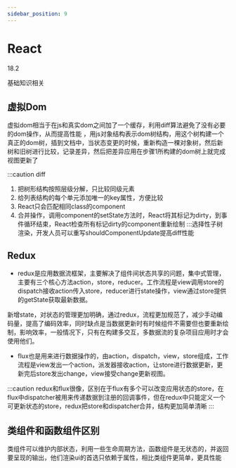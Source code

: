 ```yaml
---
sidebar_position: 9
---
```


# React

18.2

基础知识相关

## 虚拟Dom

虚拟dom相当于在js和真实dom之间加了一个缓存，利用diff算法避免了没有必要的dom操作，从而提高性能 ，用js对象结构表示dom树结构，用这个树构建一个真正的dom树，插到文档中，当状态变更的时候，重新构造一棵对象树，然后新树和旧树进行比较，记录差异，然后把差异应用在步骤1所构建的dom树上就完成视图更新了

:::caution diff
1. 把树形结构按照层级分解，只比较同级元素
2. 给列表结构的每个单元添加唯一的key属性，方便比较
3. React只会匹配相同class的component
4. 合并操作，调用component的setState方法时，React将其标记为dirty，到事件循环结束，React检查所有标记dirty的component重新绘制
:::选择性子树渲染，开发人员可以重写shouldComponentUpdate提高diff性能

## Redux

- redux是应用数据流框架，主要解决了组件间状态共享的问题，集中式管理，主要有三个核心方法action，store，reducer。工作流程是view调用store的dispatch接收action传入store，reducer进行state操作，view通过store提供的getState获取最新数据。

新增state，对状态的管理更加明确，通过redux，流程更加规范了，减少手动编码量，提高了编码效率，同时缺点是当数据更新时有时候组件不需要但也要重新绘制，影响效率，一般情况下，只有在构建多交互，多数据流的复杂项目应用时才会使用他们。

- flux也是用来进行数据操作的，由action，dispatch，view，store组成，工作流程是view发出一个action，派发器接收action，让store进行数据更新，更新完后store发出change，view接受change更新视图。

:::caution
redux和flux很像，区别在于flux有多个可以改变应用状态的store，在flux中dispatcher被用来传递数据到注册的回调事件，但在redux中只能定义一个可更新状态的store，redux把store和dispatcher合并，结构更加简单清晰
:::

## 类组件和函数组件区别

类组件可以维护内部状态，利用一些生命周期方法，函数组件是无状态的，并返回要呈现的输出，他们渲染ui的首选只依赖于属性，相比类组件更简单，更具性能